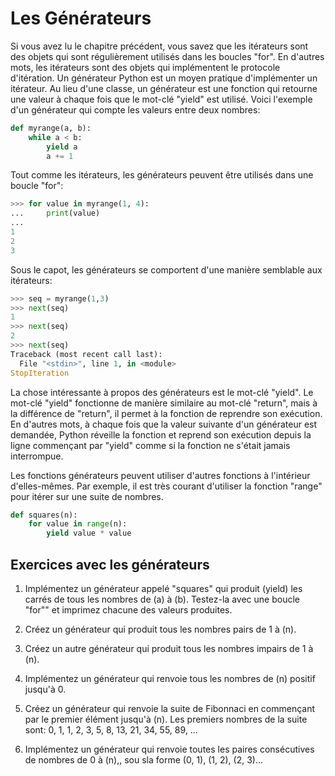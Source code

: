 # Les Générateurs

Si vous avez lu le chapitre précédent, vous savez que les itérateurs sont des objets qui sont régulièrement utilisés dans les boucles "for". En d'autres mots, les itérateurs sont des objets qui implémentent le protocole d'itération. Un générateur Python est un moyen pratique d'implémenter un itérateur. Au lieu d'une classe, un générateur est une fonction qui retourne une valeur à chaque fois que le mot-clé "yield" est utilisé. Voici l'exemple d'un générateur qui compte les valeurs entre deux nombres:

```Python
def myrange(a, b):
    while a < b:
        yield a
        a += 1
```

Tout comme les itérateurs, les générateurs peuvent être utilisés dans une boucle "for":

```Python
>>> for value in myrange(1, 4):
...     print(value)
...
1
2
3
```

Sous le capot, les générateurs se comportent d'une manière semblable aux itérateurs:

```Python
>>> seq = myrange(1,3)
>>> next(seq)
1
>>> next(seq)
2
>>> next(seq)
Traceback (most recent call last):
  File "<stdin>", line 1, in <module>
StopIteration
```

La chose intéressante à propos des générateurs est le mot-clé "yield". Le mot-clé "yield" fonctionne de manière similaire au mot-clé "return", mais à la différence de "return", il permet à la fonction de reprendre son exécution. En d'autres mots, à chaque fois que la valeur suivante d'un générateur est demandée, Python réveille la fonction et reprend son exécution depuis la ligne commençant par "yield" comme si la fonction ne s'était jamais interrompue.

Les fonctions générateurs peuvent utiliser d'autres fonctions à l'intérieur d'elles-mêmes. Par exemple, il est très courant d'utiliser la fonction "range" pour itérer sur une suite de nombres.

```Python
def squares(n):
    for value in range(n):
        yield value * value
```

## Exercices avec les générateurs

1.  Implémentez un générateur appelé "squares" qui produit (yield) les carrés de tous les nombres de \(a\) à \(b\). Testez-la avec une boucle "for"" et imprimez chacune des valeurs produites.

2.  Créez un générateur qui produit tous les nombres pairs de 1 à \(n\).

3. Créez un autre générateur qui produit tous les nombres impairs de 1 à \(n\).

4.  Implémentez un générateur qui renvoie tous les nombres de \(n\) positif jusqu'à 0. 

5. Créez un générateur qui renvoie la suite de Fibonnaci en commençant par le premier élément jusqu'à \(n\). Les premiers nombres de la suite sont: 0, 1, 1, 2, 3, 5, 8, 13, 21, 34, 55, 89, ...

6.  Implémentez un générateur qui renvoie toutes les paires consécutives de nombres de 0 à \(n\),, sou sla forme (0, 1), (1, 2), (2, 3)...

